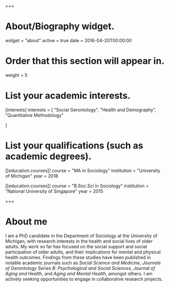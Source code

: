 +++
# About/Biography widget.
widget = "about"
active = true
date = 2016-04-20T00:00:00

# Order that this section will appear in.
weight = 5

# List your academic interests.
[interests]
  interests = [
    "Social Gerontology",
    "Health and Demography",
    "Quantitative Methodology"

  ]

# List your qualifications (such as academic degrees).
[[education.courses]]
  course = "MA in Sociology"
  institution = "University of Michigan"
  year = 2018

[[education.courses]]
  course = "B.Soc.Sci in Sociology"
  institution = "National University of Singapore"
  year = 2015
 
+++

# About me

I am a PhD candidate in the Department of Sociology at the University of Michigan, with research interests in the health and social lives of older adults. My work so far has focused on the social support and social participation of older adults, and their implications for mental and physical health outcomes. Findings from these studies have been published in notable academic journals such as *Social Science and Medicine*, *Journals of Gerontology Series B: Psychological and Social Sciences*, *Journal of Aging and Health*, and *Aging and Mental Health*, amongst others. I am actively seeking opportunities to engage in collaborative research projects. 
